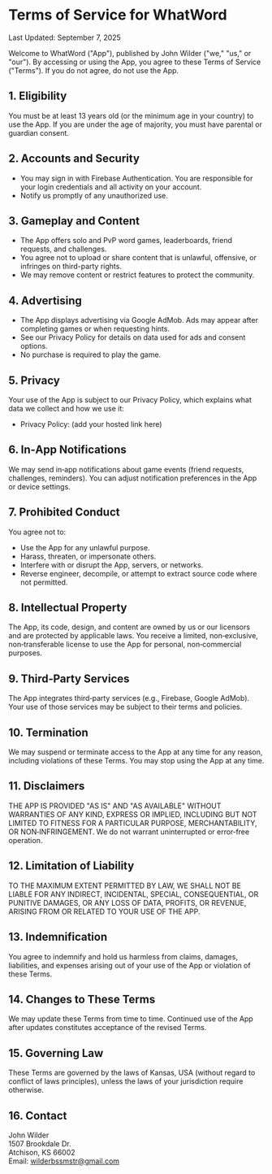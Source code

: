 # Terms of Service for WhatWord

Last Updated: September 7, 2025

Welcome to WhatWord ("App"), published by John Wilder ("we," "us," or "our"). By accessing or using the App, you agree to these Terms of Service ("Terms"). If you do not agree, do not use the App.

## 1. Eligibility
You must be at least 13 years old (or the minimum age in your country) to use the App. If you are under the age of majority, you must have parental or guardian consent.

## 2. Accounts and Security
- You may sign in with Firebase Authentication. You are responsible for your login credentials and all activity on your account.
- Notify us promptly of any unauthorized use.

## 3. Gameplay and Content
- The App offers solo and PvP word games, leaderboards, friend requests, and challenges.
- You agree not to upload or share content that is unlawful, offensive, or infringes on third-party rights.
- We may remove content or restrict features to protect the community.

## 4. Advertising
- The App displays advertising via Google AdMob. Ads may appear after completing games or when requesting hints.
- See our Privacy Policy for details on data used for ads and consent options.
- No purchase is required to play the game.

## 5. Privacy
Your use of the App is subject to our Privacy Policy, which explains what data we collect and how we use it:
- Privacy Policy: (add your hosted link here)

## 6. In‑App Notifications
We may send in‑app notifications about game events (friend requests, challenges, reminders). You can adjust notification preferences in the App or device settings.

## 7. Prohibited Conduct
You agree not to:
- Use the App for any unlawful purpose.
- Harass, threaten, or impersonate others.
- Interfere with or disrupt the App, servers, or networks.
- Reverse engineer, decompile, or attempt to extract source code where not permitted.

## 8. Intellectual Property
The App, its code, design, and content are owned by us or our licensors and are protected by applicable laws. You receive a limited, non‑exclusive, non‑transferable license to use the App for personal, non‑commercial purposes.

## 9. Third‑Party Services
The App integrates third‑party services (e.g., Firebase, Google AdMob). Your use of those services may be subject to their terms and policies.

## 10. Termination
We may suspend or terminate access to the App at any time for any reason, including violations of these Terms. You may stop using the App at any time.

## 11. Disclaimers
THE APP IS PROVIDED "AS IS" AND "AS AVAILABLE" WITHOUT WARRANTIES OF ANY KIND, EXPRESS OR IMPLIED, INCLUDING BUT NOT LIMITED TO FITNESS FOR A PARTICULAR PURPOSE, MERCHANTABILITY, OR NON‑INFRINGEMENT. We do not warrant uninterrupted or error‑free operation.

## 12. Limitation of Liability
TO THE MAXIMUM EXTENT PERMITTED BY LAW, WE SHALL NOT BE LIABLE FOR ANY INDIRECT, INCIDENTAL, SPECIAL, CONSEQUENTIAL, OR PUNITIVE DAMAGES, OR ANY LOSS OF DATA, PROFITS, OR REVENUE, ARISING FROM OR RELATED TO YOUR USE OF THE APP.

## 13. Indemnification
You agree to indemnify and hold us harmless from claims, damages, liabilities, and expenses arising out of your use of the App or violation of these Terms.

## 14. Changes to These Terms
We may update these Terms from time to time. Continued use of the App after updates constitutes acceptance of the revised Terms.

## 15. Governing Law
These Terms are governed by the laws of Kansas, USA (without regard to conflict of laws principles), unless the laws of your jurisdiction require otherwise.

## 16. Contact
John Wilder  
1507 Brookdale Dr.  
Atchison, KS 66002  
Email: wilderbssmstr@gmail.com
